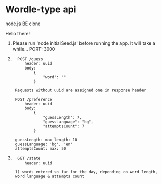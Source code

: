 # Wordle-type api

node.js BE clone

Hello there!

1.  Please run 'node initialSeed.js' before running the app. It will take a while...
    PORT: 3000
2.       POST /guess
        	header: uuid
        	body:
        		{
        			"word": ""
        		}

        Requests without uuid are assigned one in response header

        POST /preference
        	header: uuid
        	body:
        		{
        			"guessLength": 7,
        			"guessLanguage": "bg",
        			"attemptsCount": 7
        		}

        guessLength: max length: 10
        guessLanguage: 'bg', 'en'
        attemptsCount: max: 50

3.       GET /state
        	header: uuid

        1) words entered so far for the day, depending on word length,
        word language & attempts count
